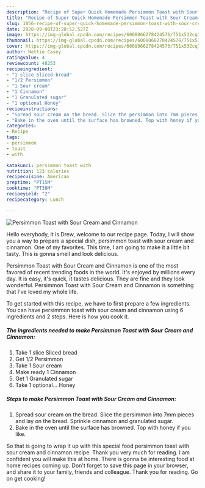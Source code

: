 ```yaml
---
description: "Recipe of Super Quick Homemade Persimmon Toast with Sour Cream and Cinnamon"
title: "Recipe of Super Quick Homemade Persimmon Toast with Sour Cream and Cinnamon"
slug: 1056-recipe-of-super-quick-homemade-persimmon-toast-with-sour-cream-and-cinnamon
date: 2020-09-08T23:20:52.527Z
image: https://img-global.cpcdn.com/recipes/6008066278424576/751x532cq70/persimmon-toast-with-sour-cream-and-cinnamon-recipe-main-photo.jpg
thumbnail: https://img-global.cpcdn.com/recipes/6008066278424576/751x532cq70/persimmon-toast-with-sour-cream-and-cinnamon-recipe-main-photo.jpg
cover: https://img-global.cpcdn.com/recipes/6008066278424576/751x532cq70/persimmon-toast-with-sour-cream-and-cinnamon-recipe-main-photo.jpg
author: Nettie Casey
ratingvalue: 4
reviewcount: 48253
recipeingredient:
- "1 slice Sliced bread"
- "1/2 Persimmon"
- "1 Sour cream"
- "1 Cinnamon"
- "1 Granulated sugar"
- "1 optional Honey"
recipeinstructions:
- "Spread sour cream on the bread. Slice the persimmon into 7mm pieces and lay on the bread. Sprinkle cinnamon and granulated sugar."
- "Bake in the oven until the surface has browned. Top with honey if you like."
categories:
- Recipe
tags:
- persimmon
- toast
- with

katakunci: persimmon toast with 
nutrition: 123 calories
recipecuisine: American
preptime: "PT15M"
cooktime: "PT38M"
recipeyield: "2"
recipecategory: Lunch

---
```



![Persimmon Toast with Sour Cream and Cinnamon](https://img-global.cpcdn.com/recipes/6008066278424576/751x532cq70/persimmon-toast-with-sour-cream-and-cinnamon-recipe-main-photo.jpg)

Hello everybody, it is Drew, welcome to our recipe page. Today, I will show you a way to prepare a special dish, persimmon toast with sour cream and cinnamon. One of my favorites. This time, I am going to make it a little bit tasty. This is gonna smell and look delicious.

Persimmon Toast with Sour Cream and Cinnamon is one of the most favored of recent trending foods in the world. It's enjoyed by millions every day. It is easy, it's quick, it tastes delicious. They are fine and they look wonderful. Persimmon Toast with Sour Cream and Cinnamon is something that I've loved my whole life.




To get started with this recipe, we have to first prepare a few ingredients. You can have persimmon toast with sour cream and cinnamon using 6 ingredients and 2 steps. Here is how you cook it.

<!--inarticleads1-->

##### The ingredients needed to make Persimmon Toast with Sour Cream and Cinnamon:

1. Take 1 slice Sliced bread
1. Get 1/2 Persimmon
1. Take 1 Sour cream
1. Make ready 1 Cinnamon
1. Get 1 Granulated sugar
1. Take 1 optional... Honey




<!--inarticleads2-->

##### Steps to make Persimmon Toast with Sour Cream and Cinnamon:

1. Spread sour cream on the bread. Slice the persimmon into 7mm pieces and lay on the bread. Sprinkle cinnamon and granulated sugar.
1. Bake in the oven until the surface has browned. Top with honey if you like.




So that is going to wrap it up with this special food persimmon toast with sour cream and cinnamon recipe. Thank you very much for reading. I am confident you will make this at home. There is gonna be interesting food at home recipes coming up. Don't forget to save this page in your browser, and share it to your family, friends and colleague. Thank you for reading. Go on get cooking!
